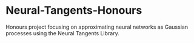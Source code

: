 # Neural-Tangents-Honours
Honours project focusing on approximating neural networks as Gaussian processes using the Neural Tangents Library. 
